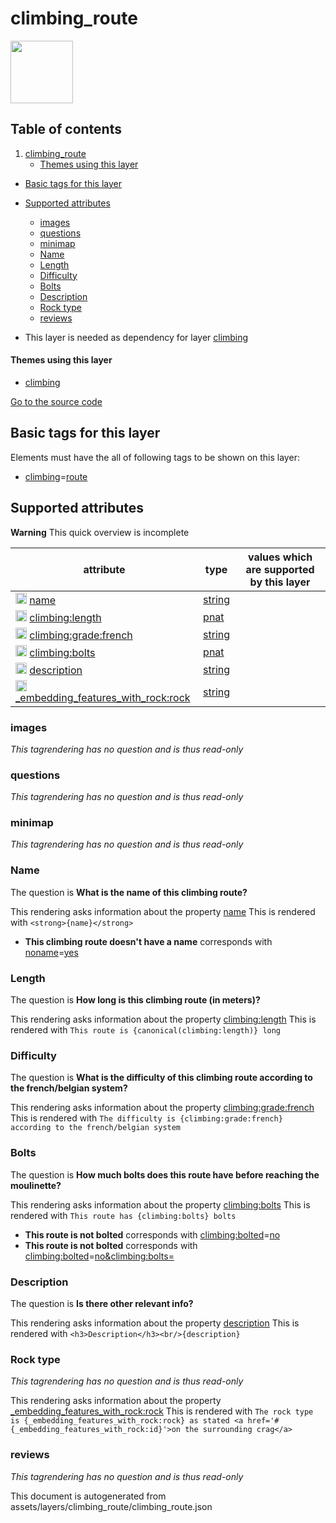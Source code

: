 

 climbing_route 
================



<img src='https://mapcomplete.osm.be/./assets/themes/climbing/climbing_route.svg' height="100px"> 




## Table of contents

1. [climbing_route](#climbing_route)
      * [Themes using this layer](#themes-using-this-layer)
  - [Basic tags for this layer](#basic-tags-for-this-layer)
  - [Supported attributes](#supported-attributes)
    + [images](#images)
    + [questions](#questions)
    + [minimap](#minimap)
    + [Name](#name)
    + [Length](#length)
    + [Difficulty](#difficulty)
    + [Bolts](#bolts)
    + [Description](#description)
    + [Rock type](#rock-type)
    + [reviews](#reviews)





  - This layer is needed as dependency for layer [climbing](#climbing)




#### Themes using this layer 





  - [climbing](https://mapcomplete.osm.be/climbing)


[Go to the source code](../assets/layers/climbing_route/climbing_route.json)



 Basic tags for this layer 
---------------------------



Elements must have the all of following tags to be shown on this layer:



  - <a href='https://wiki.openstreetmap.org/wiki/Key:climbing' target='_blank'>climbing</a>=<a href='https://wiki.openstreetmap.org/wiki/Tag:climbing%3Droute' target='_blank'>route</a>




 Supported attributes 
----------------------



**Warning** This quick overview is incomplete



attribute | type | values which are supported by this layer
----------- | ------ | ------------------------------------------
[<img src='https://mapcomplete.osm.be/assets/svg/statistics.svg' height='18px'>](https://taginfo.openstreetmap.org/keys/name#values) [name](https://wiki.openstreetmap.org/wiki/Key:name) | [string](../SpecialInputElements.md#string) | [](https://wiki.openstreetmap.org/wiki/Tag:name%3D)
[<img src='https://mapcomplete.osm.be/assets/svg/statistics.svg' height='18px'>](https://taginfo.openstreetmap.org/keys/climbing:length#values) [climbing:length](https://wiki.openstreetmap.org/wiki/Key:climbing:length) | [pnat](../SpecialInputElements.md#pnat) | 
[<img src='https://mapcomplete.osm.be/assets/svg/statistics.svg' height='18px'>](https://taginfo.openstreetmap.org/keys/climbing:grade:french#values) [climbing:grade:french](https://wiki.openstreetmap.org/wiki/Key:climbing:grade:french) | [string](../SpecialInputElements.md#string) | 
[<img src='https://mapcomplete.osm.be/assets/svg/statistics.svg' height='18px'>](https://taginfo.openstreetmap.org/keys/climbing:bolts#values) [climbing:bolts](https://wiki.openstreetmap.org/wiki/Key:climbing:bolts) | [pnat](../SpecialInputElements.md#pnat) | 
[<img src='https://mapcomplete.osm.be/assets/svg/statistics.svg' height='18px'>](https://taginfo.openstreetmap.org/keys/description#values) [description](https://wiki.openstreetmap.org/wiki/Key:description) | [string](../SpecialInputElements.md#string) | 
[<img src='https://mapcomplete.osm.be/assets/svg/statistics.svg' height='18px'>](https://taginfo.openstreetmap.org/keys/_embedding_features_with_rock:rock#values) [_embedding_features_with_rock:rock](https://wiki.openstreetmap.org/wiki/Key:_embedding_features_with_rock:rock) | [string](../SpecialInputElements.md#string) | 




### images 



_This tagrendering has no question and is thus read-only_





### questions 



_This tagrendering has no question and is thus read-only_





### minimap 



_This tagrendering has no question and is thus read-only_





### Name 



The question is **What is the name of this climbing route?**

This rendering asks information about the property  [name](https://wiki.openstreetmap.org/wiki/Key:name) 
This is rendered with `<strong>{name}</strong>`



  - **This climbing route doesn't have a name** corresponds with <a href='https://wiki.openstreetmap.org/wiki/Key:noname' target='_blank'>noname</a>=<a href='https://wiki.openstreetmap.org/wiki/Tag:noname%3Dyes' target='_blank'>yes</a>




### Length 



The question is **How long is this climbing route (in meters)?**

This rendering asks information about the property  [climbing:length](https://wiki.openstreetmap.org/wiki/Key:climbing:length) 
This is rendered with `This route is {canonical(climbing:length)} long`



### Difficulty 



The question is **What is the difficulty of this climbing route according to the french/belgian system?**

This rendering asks information about the property  [climbing:grade:french](https://wiki.openstreetmap.org/wiki/Key:climbing:grade:french) 
This is rendered with `The difficulty is {climbing:grade:french} according to the french/belgian system`



### Bolts 



The question is **How much bolts does this route have before reaching the moulinette?**

This rendering asks information about the property  [climbing:bolts](https://wiki.openstreetmap.org/wiki/Key:climbing:bolts) 
This is rendered with `This route has {climbing:bolts} bolts`



  - **This route is not bolted** corresponds with <a href='https://wiki.openstreetmap.org/wiki/Key:climbing:bolted' target='_blank'>climbing:bolted</a>=<a href='https://wiki.openstreetmap.org/wiki/Tag:climbing:bolted%3Dno' target='_blank'>no</a>
  - **This route is not bolted** corresponds with <a href='https://wiki.openstreetmap.org/wiki/Key:climbing:bolted' target='_blank'>climbing:bolted</a>=<a href='https://wiki.openstreetmap.org/wiki/Tag:climbing:bolted%3Dno&climbing:bolts=' target='_blank'>no&climbing:bolts=</a>




### Description 



The question is **Is there other relevant info?**

This rendering asks information about the property  [description](https://wiki.openstreetmap.org/wiki/Key:description) 
This is rendered with `<h3>Description</h3><br/>{description}`



### Rock type 



_This tagrendering has no question and is thus read-only_

This rendering asks information about the property  [_embedding_features_with_rock:rock](https://wiki.openstreetmap.org/wiki/Key:_embedding_features_with_rock:rock) 
This is rendered with `The rock type is {_embedding_features_with_rock:rock} as stated <a href='#{_embedding_features_with_rock:id}'>on the surrounding crag</a>`



### reviews 



_This tagrendering has no question and is thus read-only_

 

This document is autogenerated from assets/layers/climbing_route/climbing_route.json